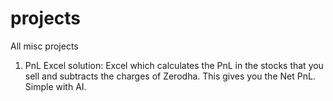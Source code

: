 # projects
All misc projects
1. PnL Excel solution: 
Excel which calculates the PnL in the stocks that you sell and subtracts the charges of Zerodha.
This gives you the Net PnL. Simple with AI.
